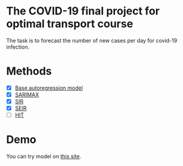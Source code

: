 # The COVID-19 final project for optimal transport course

The task is to forecast the number of new cases per day for covid-19 infection. 

# Methods
- [x] [Base autoregression model](http://paulbourke.net/miscellaneous/ar/)
- [x] [SARIMAX](https://www.statsmodels.org/stable/generated/statsmodels.tsa.statespace.sarimax.SARIMAX.html)
- [x] [SIR](https://arxiv.org/abs/1403.2160)
- [x] [SEIR](https://docs.idmod.org/projects/emod-hiv/en/latest/model-seir.html)
- [ ] [HIT](https://arxiv.org/abs/2007.11429)

# Demo
You can try model on [this site](http://165.22.182.156:8080).

